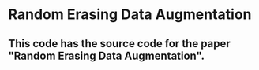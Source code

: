# Random Erasing Data Augmentation
## This code has the source code for the paper "Random Erasing Data Augmentation".
